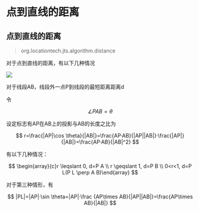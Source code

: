 # 点到直线的距离

## 点到直线的距离

> org.locationtech.jts.algorithm.distance

对于点到直线的距离，有以下几种情况

![](https://cloud.yuhang.ch/post-jts-p2ls.png)

对于线段AB，线段外一点P到线段的最短距离距离d

令

$$
\angle PAB=\theta
$$

设定标志有AP在AB上的投影与AB的长度之比为

$$
r=\frac{|AP|\cos \theta}{|AB|}=\frac{AP·AB}{|AP||AB|}·\frac{|AP|}{|AB|}=\frac{AP·AB}{|AB|^2}
$$

有以下几种情况：

$$
\begin{array}{c}r \leqslant 0, d=P A \\ r \geqslant 1, d=P B \\ 0<r<1, d=P L(P L \perp A B)\end{array}
$$

对于第三种情形，有

$$
|PL|=|AP|·\sin \theta=|AP|·\frac {AP\times AB}{|AP||AB|}=\frac{AP\times AB}{|AB|}
$$

